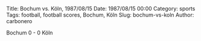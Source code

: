 Title: Bochum vs. Köln, 1987/08/15
Date: 1987/08/15 00:00
Category: sports
Tags: football, football scores, Bochum, Köln
Slug: bochum-vs-koln
Author: carbonero


Bochum 0 - 0 Köln
